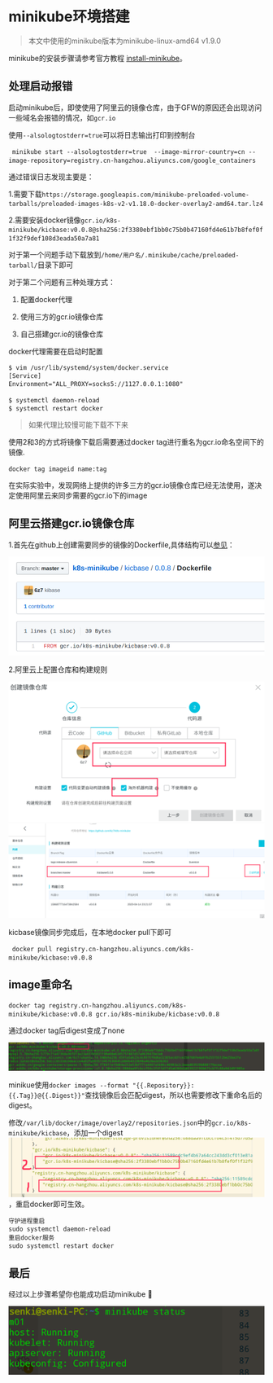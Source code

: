 # minikube环境搭建

>本文中使用的minikube版本为minikube-linux-amd64 v1.9.0

minikube的安装步骤请参考官方教程 [install-minikube](https://kubernetes.io/zh/docs/tasks/tools/install-minikube/)。

## 处理启动报错

启动minikube后，即使使用了阿里云的镜像仓库，由于GFW的原因还会出现访问一些域名会报错的情况，如`gcr.io`

使用`--alsologtostderr=true`可以将日志输出打印到控制台

` minikube start --alsologtostderr=true  --image-mirror-country=cn --image-repository=registry.cn-hangzhou.aliyuncs.com/google_containers`

通过错误日志发现主要是：

1.需要下载`https://storage.googleapis.com/minikube-preloaded-volume-tarballs/preloaded-images-k8s-v2-v1.18.0-docker-overlay2-amd64.tar.lz4`

2.需要安装docker镜像`gcr.io/k8s-minikube/kicbase:v0.0.8@sha256:2f3380ebf1bb0c75b0b47160fd4e61b7b8fef0f1f32f9def108d3eada50a7a81`

对于第一个问题手动下载放到`/home/用户名/.minikube/cache/preloaded-tarball/`目录下即可

对于第二个问题有三种处理方式：

1. 配置docker代理

2. 使用三方的gcr.io镜像仓库

3. 自己搭建gcr.io的镜像仓库


docker代理需要在启动时配置
```shell
$ vim /usr/lib/systemd/system/docker.service
[Service]
Environment="ALL_PROXY=socks5://1127.0.0.1:1080"

$ systemctl daemon-reload
$ systemctl restart docker
```
>如果代理比较慢可能下载不下来

使用2和3的方式将镜像下载后需要通过docker tag进行重名为gcr.io命名空间下的镜像.

`docker tag imageid name:tag`

在实际实验中，发现网络上提供的许多三方的gcr.io镜像仓库已经无法使用，遂决定使用阿里云来同步需要的gcr.io下的image

## 阿里云搭建gcr.io镜像仓库

1.首先在github上创建需要同步的镜像的Dockerfile,具体结构可以[参见](https://github.com/6z7/k8s-minikube/blob/master/kicbase/0.0.8/Dockerfile)：

![](./image/kicbase-dockerfile.png)

2.阿里云上配置仓库和构建规则

![](./image/aliyun-tongbu.png)
![](./image/aliyun-goujian.png)

kicbase镜像同步完成后，在本地docker pull下即可

` docker pull registry.cn-hangzhou.aliyuncs.com/k8s-minikube/kicbase:v0.0.8`

## image重命名

`docker tag registry.cn-hangzhou.aliyuncs.com/k8s-minikube/kicbase:v0.0.8 gcr.io/k8s-minikube/kicbase:v0.0.8`

通过docker tag后digest变成了none

![](./image/digest-none.png)

minikue使用`docker images --format "{{.Repository}}:{{.Tag}}@{{.Digest}}"`查找镜像后会匹配digest，所以也需要修改下重命名后的digest。

修改`/var/lib/docker/image/overlay2/repositories.json`中的`gcr.io/k8s-minikube/kicbase`，添加一个digest
![](./image/digest-edit.png)，重启docker即可生效。
```
守护进程重启
sudo systemctl daemon-reload
重启docker服务
sudo systemctl restart docker
```

## 最后

经过以上步骤希望你也能成功启动minikube 
:grimacing:

![](./image/minikube-success.png)
